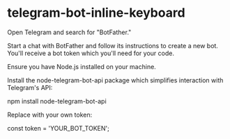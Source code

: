 # telegram-bot-inline-keyboard

Open Telegram and search for "BotFather."

Start a chat with BotFather and follow its instructions to create a new bot. You'll receive a bot token which you'll need for your code.

Ensure you have Node.js installed on your machine.

Install the node-telegram-bot-api package which simplifies interaction with Telegram's API:

npm install node-telegram-bot-api

Replace with your own token:

const token = 'YOUR_BOT_TOKEN';
